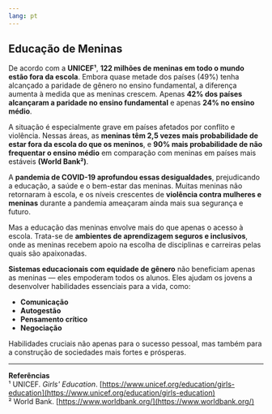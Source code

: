 ```yaml
---
lang: pt
---
```


## Educação de Meninas

De acordo com a **UNICEF¹**, **122 milhões de meninas em todo o mundo estão fora da escola**. Embora quase metade dos países (49%) tenha alcançado a paridade de gênero no ensino fundamental, a diferença aumenta à medida que as meninas crescem. Apenas **42% dos países alcançaram a paridade no ensino fundamental** e ​​apenas **24% no ensino médio**.

A situação é especialmente grave em países afetados por conflito e violência. Nessas áreas, as **meninas têm 2,5 vezes mais probabilidade de estar fora da escola do que os meninos**, e **90% mais probabilidade de não frequentar o ensino médio** em comparação com meninas em países mais estáveis **(World Bank²)**.

A **pandemia de COVID-19 aprofundou essas desigualdades**, prejudicando a educação, a saúde e o bem-estar das meninas. Muitas meninas não retornaram à escola, e os níveis crescentes de **violência contra mulheres e meninas** durante a pandemia ameaçaram ainda mais sua segurança e futuro.

Mas a educação das meninas envolve mais do que apenas o acesso à escola. Trata-se de **ambientes de aprendizagem seguros e inclusivos**, onde as meninas recebem apoio na escolha de disciplinas e carreiras pelas quais são apaixonadas.

**Sistemas educacionais com equidade de gênero** não beneficiam apenas as meninas — eles empoderam todos os alunos. Eles ajudam os jovens a desenvolver habilidades essenciais para a vida, como:

- **Comunicação**
- **Autogestão**
- **Pensamento crítico**
- **Negociação**

Habilidades cruciais não apenas para o sucesso pessoal, mas também para a construção de sociedades mais fortes e prósperas.

---

**Referências**  
¹ UNICEF. _Girls' Education_. [https://www.unicef.org/education/girls-education](https://www.unicef.org/education/girls-education)  
² World Bank. [https://www.worldbank.org/](https://www.worldbank.org/)
